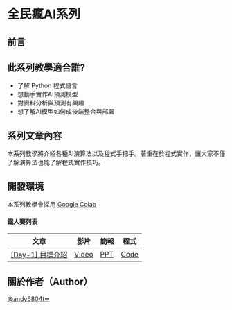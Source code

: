 

# 全民瘋AI系列
## 前言

## 此系列教學適合誰?
- 了解 Python 程式語言
- 想動手實作AI預測模型
- 對資料分析與預測有興趣
- 想了解AI模型如何成後端整合與部署

## 系列文章內容
本系列教學將介紹各種AI演算法以及程式手把手。著重在於程式實作，讓大家不僅了解演算法也能了解程式實作技巧。

## 開發環境
本系列教學會採用 [Google Colab](https://colab.research.google.com/notebooks/)

#### 鐵人賽列表

| 文章 | 影片 | 簡報 | 程式 |
| ------------- | ------------- | ------------- | ------------- |
| [[Day-1] 目標介紹]()  | [Video]()  | [PPT]()  | [Code]()  |

## 關於作者（Author）
[@andy6804tw](https://github.com/andy6804tw)